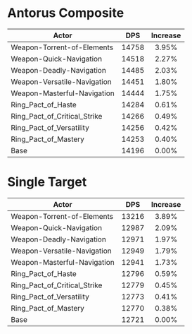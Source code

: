 # Antorus Composite
| Actor | DPS | Increase |
|---|:---:|:---:|
|Weapon-Torrent-of-Elements|14758|3.95%|
|Weapon-Quick-Navigation|14518|2.27%|
|Weapon-Deadly-Navigation|14485|2.03%|
|Weapon-Versatile-Navigation|14451|1.80%|
|Weapon-Masterful-Navigation|14444|1.75%|
|Ring_Pact_of_Haste|14284|0.61%|
|Ring_Pact_of_Critical_Strike|14266|0.49%|
|Ring_Pact_of_Versatility|14256|0.42%|
|Ring_Pact_of_Mastery|14253|0.40%|
|Base|14196|0.00%|

# Single Target
| Actor | DPS | Increase |
|---|:---:|:---:|
|Weapon-Torrent-of-Elements|13216|3.89%|
|Weapon-Quick-Navigation|12987|2.09%|
|Weapon-Deadly-Navigation|12971|1.97%|
|Weapon-Versatile-Navigation|12949|1.79%|
|Weapon-Masterful-Navigation|12941|1.73%|
|Ring_Pact_of_Haste|12796|0.59%|
|Ring_Pact_of_Critical_Strike|12779|0.45%|
|Ring_Pact_of_Versatility|12773|0.41%|
|Ring_Pact_of_Mastery|12770|0.38%|
|Base|12721|0.00%|
